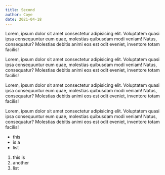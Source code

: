 ```yaml
---
title: Second
author: Coye
date: 2021-04-18
---
```


Lorem, ipsum dolor sit amet consectetur adipisicing elit. Voluptatem quasi ipsa consequuntur eum quae, molestias quibusdam modi veniam! Natus, consequatur? Molestias debitis animi eos est odit eveniet, inventore totam facilis!

Lorem, ipsum dolor sit amet consectetur adipisicing elit. Voluptatem quasi ipsa consequuntur eum quae, molestias quibusdam modi veniam! Natus, consequatur? Molestias debitis animi eos est odit eveniet, inventore totam facilis!

Lorem, ipsum dolor sit amet consectetur adipisicing elit. Voluptatem quasi ipsa consequuntur eum quae, molestias quibusdam modi veniam! Natus, consequatur? Molestias debitis animi eos est odit eveniet, inventore totam facilis!

Lorem, ipsum dolor sit amet consectetur adipisicing elit. Voluptatem quasi ipsa consequuntur eum quae, molestias quibusdam modi veniam! Natus, consequatur? Molestias debitis animi eos est odit eveniet, inventore totam facilis!

- this 
- is a
- list 

1. this is
2. another
3. list